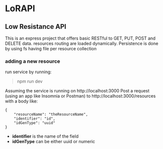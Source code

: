 # LoRAPI
## Low Resistance API
This is an express project that offers basic RESTful to GET, PUT, POST and DELETE data.
resources routing are loaded dynamically.
Persistence is done by using fs having file per resource collection

### adding a new resource
run service by running:
> npm run dev

Assuming the service is running on http://localhost:3000
Post a request (using an app like Insomnia or Postman) to http://localhost:3000/resources
with a body like:
```
{
	"resourceName": "theResourceName",
	"identifier": "id",
	"idGenType": "uuid"
}
```
  
  - **identifier** is the name of the field 
  - **idGenType** can be either uuid or numeric
